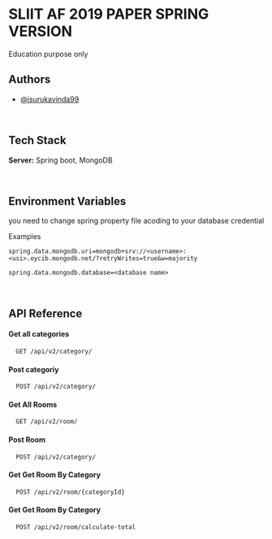 # SLIIT AF 2019 PAPER SPRING VERSION

Education purpose only

## Authors

- [@isurukavinda99](https://www.github.com/isurukavinda99)

<br>

## Tech Stack

**Server:** Spring boot, MongoDB

<br>

## Environment Variables

you need to change spring property file acoding to your database credential

Examples

`spring.data.mongodb.uri=mongodb+srv://<username>:<usi>.oycib.mongodb.net/?retryWrites=true&w=majority`
<br>

`spring.data.mongodb.database=<database name>`

<br>

## API Reference

#### Get all categories

```http
  GET /api/v2/category/
```

#### Post categoriy

```http
  POST /api/v2/category/
```


#### Get All Rooms

```http
  GET /api/v2/room/
```

#### Post Room

```http
  POST /api/v2/category/
```

#### Get Get Room By Category

```http
  POST /api/v2/room/{categoryId}
```

#### Get Get Room By Category

```http
  POST /api/v2/room/calculate-total
```

